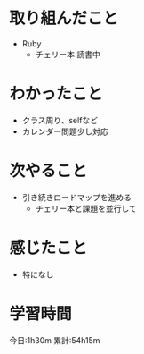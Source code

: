 # 取り組んだこと
  - Ruby
    - チェリー本 読書中

# わかったこと
  - クラス周り、selfなど
  - カレンダー問題少し対応

# 次やること
  - 引き続きロードマップを進める
    - チェリー本と課題を並行して

# 感じたこと
  - 特になし

# 学習時間
今日:1h30m
累計:54h15m
